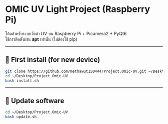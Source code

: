 # OMIC UV Light Project (Raspberry Pi)


โค้ดสำหรับระบบวัดค่า UV บน Raspberry Pi + Picamera2 + PyQt6  
ใช้การติดตั้งผ่าน **apt** เท่านั้น (ไม่ต้องใช้ pip)

---

## 🚀 First install (for new device)

```bash
git clone https://github.com/methawut150444/Project.Omic-UV.git ~/Desktop/Project.Omic-UV
cd ~/Desktop/Project.Omic-UV
bash install.sh
```

---

## 🔄 Update software

```bash
cd ~/Desktop/Project.Omic-UV
bash update.sh
```



